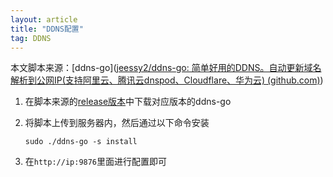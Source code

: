 ```yaml
---
layout: article
title: "DDNS配置"
tag: DDNS
---
```


本文脚本来源：[ddns-go]([jeessy2/ddns-go: 简单好用的DDNS。自动更新域名解析到公网IP(支持阿里云、腾讯云dnspod、Cloudflare、华为云) (github.com)](https://github.com/jeessy2/ddns-go))

1. 在脚本来源的[release版本](https://github.com/jeessy2/ddns-go/releases)中下载对应版本的ddns-go

2. 将脚本上传到服务器内，然后通过以下命令安装

   ```bsh
   sudo ./ddns-go -s install
   ```

3. 在`http://ip:9876`里面进行配置即可
